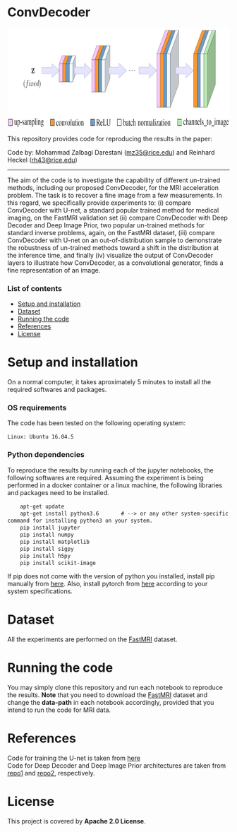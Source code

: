 # ConvDecoder

<div style="text-align:center"><img src="./ConvDecoder_architecture/ConvDecoder.JPG" width="800" height="225"></div>

This repository provides code for reproducing the results in the paper:

Code by: Mohammad Zalbagi Darestani (mz35@rice.edu) and Reinhard Heckel (rh43@rice.edu)
***

The aim of the code is to investigate the capability of different un-trained methods, including our proposed ConvDecoder, for the MRI acceleration problem. The task is to recover a fine image from a few measurements. In this regard, we specifically provide experiments to: (i) compare ConvDecoder with U-net, a standard popular trained method for medical imaging, on the FastMRI validation set (ii) compare ConvDecoder with Deep Decoder and Deep Image Prior, two popular un-trained methods for standard inverse problems, again, on the FastMRI dataset, (iii) compare ConvDecoder with U-net on an out-of-distribution sample to demonstrate the robustness of un-trained methods toward a shift in the distribution at the inference time, and finally (iv) visualize the output of ConvDecoder layers to illustrate how ConvDecoder, as a convolutional generator, finds a fine representation of an image.

### List of contents
* [Setup and installation](Setup-and-installation) <br>
* [Dataset](#Dataset) <br>
* [Running the code](#Running-the-code) <br>
* [References](#References) <br>
* [License](#License)

# Setup and installation
On a normal computer, it takes aproximately 5 minutes to install all the required softwares and packages.

### OS requirements
The code has been tested on the following operating system:

	Linux: Ubuntu 16.04.5

### Python dependencies
To reproduce the results by running each of the jupyter notebooks, the following softwares are required. Assuming the experiment is being performed in a docker container or a linux machine, the following libraries and packages need to be installed.

        apt-get update
        apt-get install python3.6       # --> or any other system-specific command for installing python3 on your system.
		pip install jupyter
		pip install numpy
		pip install matplotlib
		pip install sigpy
		pip install h5py
		pip install scikit-image
		
If pip does not come with the version of python you installed, install pip manually from [here](https://ehmatthes.github.io/pcc/chapter_12/installing_pip.html). Also, install pytorch from [here](https://pytorch.org/) according to your system specifications. 

# Dataset
All the experiments are performed on the [FastMRI](https://fastmri.org/dataset) dataset.

# Running the code
You may simply clone this repository and run each notebook to reproduce the results. **Note** that you need to download the [FastMRI](https://fastmri.org/dataset) dataset and change the **data-path** in each notebook accordingly, provided that you intend to run the code for MRI data.

# References
Code for training the U-net is taken from [here](https://github.com/facebookresearch/fastMRI/tree/master/models/unet) <br>
Code for Deep Decoder and Deep Image Prior architectures are taken from [repo1](https://github.com/reinhardh/supplement_deep_decoder) and [repo2](https://github.com/DmitryUlyanov/deep-image-prior), respectively.

# License

This project is covered by **Apache 2.0 License**.
